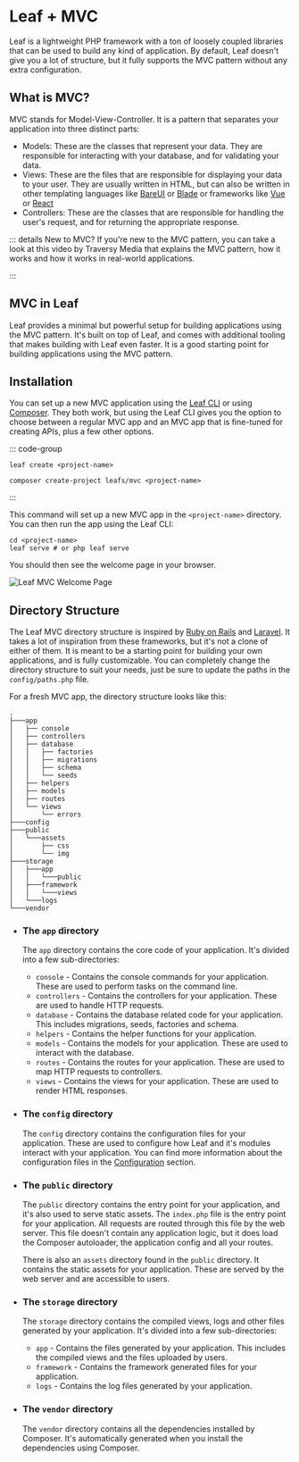 # Leaf + MVC

<!-- markdownlint-disable no-inline-html -->

<script setup>
import VideoModal from '@theme/components/shared/VideoModal.vue'
</script>

Leaf is a lightweight PHP framework with a ton of loosely coupled libraries that can be used to build any kind of application. By default, Leaf doesn't give you a lot of structure, but it fully supports the MVC pattern without any extra configuration.

## What is MVC?

MVC stands for Model-View-Controller. It is a pattern that separates your application into three distinct parts:

- Models: These are the classes that represent your data. They are responsible for interacting with your database, and for validating your data.
- Views: These are the files that are responsible for displaying your data to your user. They are usually written in HTML, but can also be written in other templating languages like [BareUI](https://leafphp.dev/docs/views/bareui/) or [Blade](https://leafphp.dev/docs/views/blade/) or frameworks like [Vue](https://vuejs.org/) or [React](https://reactjs.org/)
- Controllers: These are the classes that are responsible for handling the user's request, and for returning the appropriate response.

::: details New to MVC?
If you're new to the MVC pattern, you can take a look at this video by Traversy Media that explains the MVC pattern, how it works and how it works in real-world applications.

<VideoModal
  description="If you're new to the MVC pattern, you can take a look at this video by Traversy Media that explains the MVC pattern, how it works and how it works in real-world applications."
  videoUrl="https://www.youtube.com/embed/pCvZtjoRq1I"
/>
:::

## MVC in Leaf

Leaf provides a minimal but powerful setup for building applications using the MVC pattern. It's built on top of Leaf, and comes with additional tooling that makes building with Leaf even faster. It is a good starting point for building applications using the MVC pattern.

## Installation

You can set up a new MVC application using the [Leaf CLI](/docs/cli/) or using [Composer](https://getcomposer.org/). They both work, but using the Leaf CLI gives you the option to choose between a regular MVC app and an MVC app that is fine-tuned for creating APIs, plus a few other options.

::: code-group

```bash:no-line-numbers [Leaf CLI]
leaf create <project-name>
```

```bash:no-line-numbers [Composer]
composer create-project leafs/mvc <project-name>
```

:::

This command will set up a new MVC app in the `<project-name>` directory. You can then run the app using the Leaf CLI:

```bash:no-line-numbers
cd <project-name>
leaf serve # or php leaf serve
```

You should then see the welcome page in your browser.

![Leaf MVC Welcome Page](https://user-images.githubusercontent.com/26604242/223189921-d5da1555-bc29-4f99-a3ec-d6cbfdc5350b.png)

## Directory Structure

The Leaf MVC directory structure is inspired by [Ruby on Rails](https://rubyonrails.org/) and [Laravel](https://laravel.com/). It takes a lot of inspiration from these frameworks, but it's not a clone of either of them. It is meant to be a starting point for building your own applications, and is fully customizable. You can completely change the directory structure to suit your needs, just be sure to update the paths in the `config/paths.php` file.

For a fresh MVC app, the directory structure looks like this:

```bash:no-line-numbers
.
├───app
│   ├── console
│   ├── controllers
│   ├── database
│   │   ├── factories
│   │   ├── migrations
│   │   ├── schema
│   │   └── seeds
│   ├── helpers
│   ├── models
│   ├── routes
│   └── views
│       └── errors
├───config
├───public
│   └───assets
│       ├── css
│       └── img
├───storage
│   ├───app
│   │   └───public
│   ├───framework
│   │   └───views
│   └───logs
└───vendor
```

- ### The `app` directory

  The `app` directory contains the core code of your application. It's divided into a few sub-directories:

  - `console` - Contains the console commands for your application. These are used to perform tasks on the command line.
  - `controllers` - Contains the controllers for your application. These are used to handle HTTP requests.
  - `database` - Contains the database related code for your application. This includes migrations, seeds, factories and schema.
  - `helpers` - Contains the helper functions for your application.
  - `models` - Contains the models for your application. These are used to interact with the database.
  - `routes` - Contains the routes for your application. These are used to map HTTP requests to controllers.
  - `views` - Contains the views for your application. These are used to render HTML responses.

- ### The `config` directory

  The `config` directory contains the configuration files for your application. These are used to configure how Leaf and it's modules interact with your application. You can find more information about the configuration files in the [Configuration](/docs/mvc/config) section.

- ### The `public` directory

  The `public` directory contains the entry point for your application, and it's also used to serve static assets. The `index.php` file is the entry point for your application. All requests are routed through this file by the web server. This file doesn't contain any application logic, but it does load the Composer autoloader, the application config and all your routes.

  There is also an `assets` directory found in the `public` directory. It contains the static assets for your application. These are served by the web server and are accessible to users.

- ### The `storage` directory

  The `storage` directory contains the compiled views, logs and other files generated by your application. It's divided into a few sub-directories:

  - `app` - Contains the files generated by your application. This includes the compiled views and the files uploaded by users.
  - `framework` - Contains the framework generated files for your application.
  - `logs` - Contains the log files generated by your application.

- ### The `vendor` directory

  The `vendor` directory contains all the dependencies installed by Composer. It's automatically generated when you install the dependencies using Composer.
